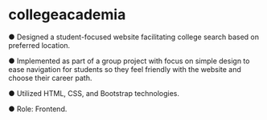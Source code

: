 # collegeacademia
● Designed a student-focused website facilitating college search based on preferred location.

● Implemented as part of a group project with focus on simple design to ease navigation for students so they feel friendly with the website and choose their career path.

● Utilized HTML, CSS, and Bootstrap technologies.

● Role: Frontend.
